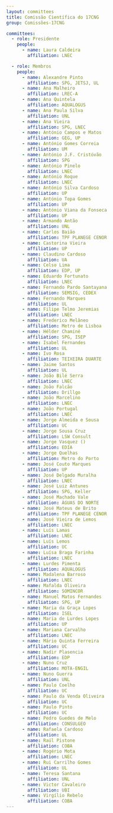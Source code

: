 ```yaml
---
layout: committees
title: Comissão Científica do 17CNG
group: Comissões-17CNG

committees:
  - role: Presidente
    people:
      - name: Laura Caldeira
        affiliation: LNEC

  - role: Membros
    people:
      - name: Alexandre Pinto
        affiliation: SPG, JETSJ, UL
      - name: Ana Malheiro
        affiliation: LREC-A
      - name: Ana Quintela
        affiliation: AQUALOGUS
      - name: Ana Paula Silva
        affiliation: UNL
      - name: Ana Vieira
        affiliation: SPG, LNEC
      - name: António Campos e Matos
        affiliation: GEG, UP
      - name: António Gomes Correia
        affiliation: UM
      - name: António J.F. Cristóvão
        affiliation: SPG
      - name: António Pinelo
        affiliation: LNEC
      - name: António Roque
        affiliation: LNEC
      - name: António Silva Cardoso
        affiliation: UP
      - name: António Topa Gomes
        affiliation: UP
      - name: António Viana da Fonseca
        affiliation: UP
      - name: Armando Antão
        affiliation: UNL
      - name: Carlos Baião
        affiliation: TPF PLANEGE CENOR
      - name: Castorina Vieira
        affiliation: UP
      - name: Claudino Cardoso
        affiliation: UA
      - name: Celso Lima
        affiliation: EDP, UP
      - name: Eduardo Fortunato
        affiliation: LNEC
      - name: Fernando Pardo Santayana
        affiliation: SEMSIG, CEDEX
      - name: Fernando Marques
        affiliation: UL
      - name: Filipe Telmo Jeremias
        affiliation: LNEC
      - name: Frederico Melâneo
        affiliation: Metro de Lisboa
      - name: Hélder Chaminé
        affiliation: SPG, ISEP
      - name: Isabel Fernandes
        affiliation: UL
      - name: Ivo Rosa
        affiliation: TEIXEIRA DUARTE
      - name: Jaime Santos
        affiliation: UL
      - name: João Bilé Serra
        affiliation: LNEC
      - name: João Falcão
        affiliation: Drillgo
      - name: João Marcelino
        affiliation: LNEC
      - name: João Portugal
        affiliation: LNEC
      - name: Jorge Almeida e Sousa
        affiliation: UC
      - name: Jorge Sousa Cruz
        affiliation: LSW Consult
      - name: Jorge Vasquez ()
        affiliation: EDIA
      - name: Jorge Quelhas
        affiliation: Metro do Porto
      - name: José Couto Marques
        affiliation: UP
      - name: José Delgado Muralha
        affiliation: LNEC
      - name: José Luiz Antunes
        affiliation: SPG, Keller
      - name: José Machado Vale
        affiliation: ÁGUAS DO NORTE
      - name: José Mateus de Brito
        affiliation: TPF PLANEGE CENOR
      - name: José Vieira de Lemos
        affiliation: LNEC
      - name: Luís Lamas
        affiliation: LNEC
      - name: Luís Lemos
        affiliation: UC
      - name: Luísa Braga Farinha
        affiliation: LNEC
      - name: Lurdes Pimenta
        affiliation: AQUALOGUS
      - name: Madalena Barroso
        affiliation: LNEC
      - name: Mafalda Oliveira
        affiliation: SOMINCOR
      - name: Manuel Matos Fernandes
        affiliation: SPG, UP
      - name: Maria da Graça Lopes
        affiliation: ISEL
      - name: Maria de Lurdes Lopes
        affiliation: UP
      - name: Mariana Carvalho
        affiliation: LNEC
      - name: Mário Quinta Ferreira
        affiliation: UC
      - name: Nadir Plasencia
        affiliation: EDP
      - name: Nuno Cruz
        affiliation: MOTA-ENGIL
      - name: Nuno Guerra
        affiliation: UNL
      - name: Paulo Coelho
        affiliation: UC
      - name: Paulo da Venda Oliveira
        affiliation: UC
      - name: Paulo Pinto
        affiliation: UC
      - name: Pedro Guedes de Melo
        affiliation: CONSULGEO
      - name: Rafaela Cardoso
        affiliation: UL
      - name: Raúl Pistone
        affiliation: COBA
      - name: Rogério Mota
        affiliation: LNEC
      - name: Rui Carrilho Gomes
        affiliation: UL
      - name: Teresa Santana
        affiliation: UNL
      - name: Victor Cavaleiro
        affiliation: UBI
      - name: Virgílio Rebelo
        affiliation: COBA
---
```

      